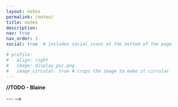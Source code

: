 ```yaml
---
layout: notes
permalink: /notes/
title: notes
description:
nav: true
nav_order: 1
social: true  # includes social icons at the bottom of the page

# profile:
#   align: right
#   image: display_pic.png
#   image_circular: true # crops the image to make it circular
---
```

<!-- _pages/growth.md -->

**//TODO - Blaine**

--- -->
